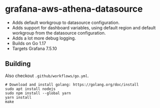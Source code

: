 # grafana-aws-athena-datasource
- Adds default workgroup to datasource configuration.
- Adds support for dashboard variables, using default region and default workgroup from the datasource configuration.
- Adds a lot more debug logging.
- Builds on Go 1.17
- Targets Grafana 7.5.10

## Building
Also checkout `.github/workflows/go.yml`.

```
# Download and install golang: https://golang.org/doc/install
sudo apt install nodejs
sudo npm install --global yarn
yarn install
make
```
